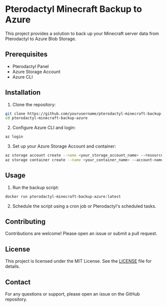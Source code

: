 # Pterodactyl Minecraft Backup to Azure

This project provides a solution to back up your Minecraft server data from Pterodactyl to Azure Blob Storage.

## Prerequisites

- Pterodactyl Panel
- Azure Storage Account
- Azure CLI

## Installation

1. Clone the repository:
  ```sh
  git clone https://github.com/yourusername/pterodactyl-minecraft-backup-azure.git
  cd pterodactyl-minecraft-backup-azure
  ```

2. Configure Azure CLI and login:
  ```sh
  az login
  ```

3. Set up your Azure Storage Account and container:
  ```sh
  az storage account create --name <your_storage_account_name> --resource-group <your_resource_group> --location <your_location>
  az storage container create --name <your_container_name> --account-name <your_storage_account_name>
  ```

## Usage

1. Run the backup script:
  ```sh
  docker run pterodactyl-minecraft-backup-azure:latest
  ```

2. Schedule the script using a cron job or Pterodactyl's scheduled tasks.

## Contributing

Contributions are welcome! Please open an issue or submit a pull request.

## License

This project is licensed under the MIT License. See the [LICENSE](LICENSE) file for details.

## Contact

For any questions or support, please open an issue on the GitHub repository.
